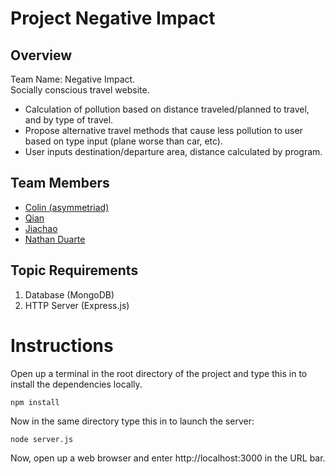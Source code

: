 # Project Negative Impact
## Overview
Team Name: Negative Impact. \
Socially conscious travel website.
* Calculation of pollution based on distance traveled/planned to travel, and by type of travel.
* Propose alternative travel methods that cause less pollution to user based on type input (plane worse than car, etc).
* User inputs destination/departure area, distance calculated by program.
## Team Members
* [Colin (asymmetriad)](team/colin.md)
* [Qian](team/qianwenhu.md)
* [Jiachao](team/Jiachao_Chen.md)
* [Nathan Duarte](team/nathan_duarte.md)
## Topic Requirements
1. Database (MongoDB)
2. HTTP Server (Express.js)

# Instructions
Open up a terminal in the root directory of the project and 
type this in to install the dependencies locally.

```
npm install
```

Now in the same directory type this in to launch the server:

```
node server.js
```

Now, open up a web browser and enter http://localhost:3000 in the URL bar.
